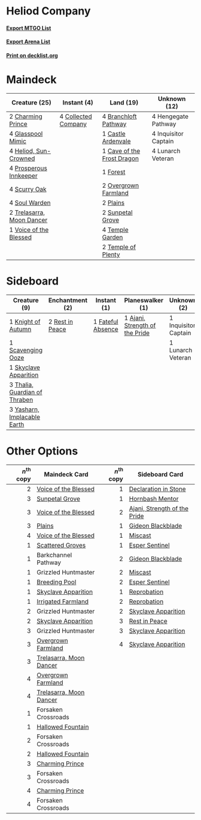 # Heliod Company

#### [Export MTGO List](../collection/Heliod%20Company/Heliod%20Company.txt)
#### [Export Arena List](../collection/Heliod%20Company/Heliod%20Company_arena.txt)
#### [Print on decklist.org](http://decklist.org/?deckmain=4%09Branchloft%20Pathway%0A1%09Castle%20Ardenvale%0A1%09Cave%20of%20the%20Frost%20Dragon%0A2%09Charming%20Prince%0A4%09Collected%20Company%0A1%09Forest%0A4%09Glasspool%20Mimic%0A4%09Heliod,%20Sun-Crowned%0A4%09Hengegate%20Pathway%0A4%09Inquisitor%20Captain%0A4%09Lunarch%20Veteran%0A2%09Overgrown%20Farmland%0A2%09Plains%0A4%09Prosperous%20Innkeeper%0A4%09Scurry%20Oak%0A4%09Soul%20Warden%0A2%09Sunpetal%20Grove%0A4%09Temple%20Garden%0A2%09Temple%20of%20Plenty%0A2%09Trelasarra,%20Moon%20Dancer%0A1%09Voice%20of%20the%20Blessed&deckside=1%09Ajani,%20Strength%20of%20the%20Pride%0A1%09Fateful%20Absence%0A1%09Inquisitor%20Captain%0A1%09Knight%20of%20Autumn%0A1%09Lunarch%20Veteran%0A2%09Rest%20in%20Peace%0A1%09Scavenging%20Ooze%0A1%09Skyclave%20Apparition%0A3%09Thalia,%20Guardian%20of%20Thraben%0A3%09Yasharn,%20Implacable%20Earth)
# Maindeck

|                                           Creature (25)                                            |                                         Instant (4)                                          |                                              Land (19)                                              |    Unknown (12)    |
|----------------------------------------------------------------------------------------------------|----------------------------------------------------------------------------------------------|-----------------------------------------------------------------------------------------------------|--------------------|
|2 [Charming Prince](http://gatherer.wizards.com/Pages/Card/Details.aspx?multiverseid=472970)        |4 [Collected Company](http://gatherer.wizards.com/Pages/Card/Details.aspx?multiverseid=394519)|4 [Branchloft Pathway](http://gatherer.wizards.com/Pages/Card/Details.aspx?multiverseid=491909)      |4 Hengegate Pathway |
|4 [Glasspool Mimic](http://gatherer.wizards.com/Pages/Card/Details.aspx?multiverseid=491688)        |                                                                                              |1 [Castle Ardenvale](http://gatherer.wizards.com/Pages/Card/Details.aspx?multiverseid=473200)        |4 Inquisitor Captain|
|4 [Heliod, Sun-Crowned](http://gatherer.wizards.com/Pages/Card/Details.aspx?multiverseid=476269)    |                                                                                              |1 [Cave of the Frost Dragon](http://gatherer.wizards.com/Pages/Card/Details.aspx?multiverseid=527540)|4 Lunarch Veteran   |
|4 [Prosperous Innkeeper](http://gatherer.wizards.com/Pages/Card/Details.aspx?multiverseid=527487)   |                                                                                              |1 [Forest](http://gatherer.wizards.com/Pages/Card/Details.aspx?multiverseid=439860)                  |                    |
|4 [Scurry Oak](http://gatherer.wizards.com/Pages/Card/Details.aspx?multiverseid=522248)             |                                                                                              |2 [Overgrown Farmland](http://gatherer.wizards.com/Pages/Card/Details.aspx?multiverseid=535064)      |                    |
|4 [Soul Warden](http://gatherer.wizards.com/Pages/Card/Details.aspx?multiverseid=129740)            |                                                                                              |2 [Plains](http://gatherer.wizards.com/Pages/Card/Details.aspx?multiverseid=439856)                  |                    |
|2 [Trelasarra, Moon Dancer](http://gatherer.wizards.com/Pages/Card/Details.aspx?multiverseid=527523)|                                                                                              |2 [Sunpetal Grove](http://gatherer.wizards.com/Pages/Card/Details.aspx?multiverseid=420946)          |                    |
|1 [Voice of the Blessed](http://gatherer.wizards.com/Pages/Card/Details.aspx?multiverseid=540879)   |                                                                                              |4 [Temple Garden](http://gatherer.wizards.com/Pages/Card/Details.aspx?multiverseid=405112)           |                    |
|                                                                                                    |                                                                                              |2 [Temple of Plenty](http://gatherer.wizards.com/Pages/Card/Details.aspx?multiverseid=378537)        |                    |


# Sideboard

|                                              Creature (9)                                              |                                     Enchantment (2)                                      |                                        Instant (1)                                         |                                            Planeswalker (1)                                             |    Unknown (2)     |
|--------------------------------------------------------------------------------------------------------|------------------------------------------------------------------------------------------|--------------------------------------------------------------------------------------------|---------------------------------------------------------------------------------------------------------|--------------------|
|1 [Knight of Autumn](http://gatherer.wizards.com/Pages/Card/Details.aspx?multiverseid=452933)           |2 [Rest in Peace](http://gatherer.wizards.com/Pages/Card/Details.aspx?multiverseid=442021)|1 [Fateful Absence](http://gatherer.wizards.com/Pages/Card/Details.aspx?multiverseid=534774)|1 [Ajani, Strength of the Pride](http://gatherer.wizards.com/Pages/Card/Details.aspx?multiverseid=466756)|1 Inquisitor Captain|
|1 [Scavenging Ooze](http://gatherer.wizards.com/Pages/Card/Details.aspx?multiverseid=420783)            |                                                                                          |                                                                                            |                                                                                                         |1 Lunarch Veteran   |
|1 [Skyclave Apparition](http://gatherer.wizards.com/Pages/Card/Details.aspx?multiverseid=495603)        |                                                                                          |                                                                                            |                                                                                                         |                    |
|3 [Thalia, Guardian of Thraben](http://gatherer.wizards.com/Pages/Card/Details.aspx?multiverseid=442025)|                                                                                          |                                                                                            |                                                                                                         |                    |
|3 [Yasharn, Implacable Earth](http://gatherer.wizards.com/Pages/Card/Details.aspx?multiverseid=491891)  |                                                                                          |                                                                                            |                                                                                                         |                    |


# Other Options

|*n*<sup>th</sup> copy|                                          Maindeck Card                                           |*n*<sup>th</sup> copy|                                            Sideboard Card                                             |
|--------------------:|--------------------------------------------------------------------------------------------------|--------------------:|-------------------------------------------------------------------------------------------------------|
|                    2|[Voice of the Blessed](http://gatherer.wizards.com/Pages/Card/Details.aspx?multiverseid=540879)   |                    1|[Declaration in Stone](http://gatherer.wizards.com/Pages/Card/Details.aspx?multiverseid=409750)        |
|                    3|[Sunpetal Grove](http://gatherer.wizards.com/Pages/Card/Details.aspx?multiverseid=420946)         |                    1|[Hornbash Mentor](http://gatherer.wizards.com/Pages/Card/Details.aspx?multiverseid=479679)             |
|                    3|[Voice of the Blessed](http://gatherer.wizards.com/Pages/Card/Details.aspx?multiverseid=540879)   |                    2|[Ajani, Strength of the Pride](http://gatherer.wizards.com/Pages/Card/Details.aspx?multiverseid=466756)|
|                    3|[Plains](http://gatherer.wizards.com/Pages/Card/Details.aspx?multiverseid=439856)                 |                    1|[Gideon Blackblade](http://gatherer.wizards.com/Pages/Card/Details.aspx?multiverseid=463943)           |
|                    4|[Voice of the Blessed](http://gatherer.wizards.com/Pages/Card/Details.aspx?multiverseid=540879)   |                    1|[Miscast](http://gatherer.wizards.com/Pages/Card/Details.aspx?multiverseid=485380)                     |
|                    1|[Scattered Groves](http://gatherer.wizards.com/Pages/Card/Details.aspx?multiverseid=426949)       |                    1|[Esper Sentinel](http://gatherer.wizards.com/Pages/Card/Details.aspx?multiverseid=522088)              |
|                    1|Barkchannel Pathway                                                                               |                    2|[Gideon Blackblade](http://gatherer.wizards.com/Pages/Card/Details.aspx?multiverseid=463943)           |
|                    1|Grizzled Huntmaster                                                                               |                    2|[Miscast](http://gatherer.wizards.com/Pages/Card/Details.aspx?multiverseid=485380)                     |
|                    1|[Breeding Pool](http://gatherer.wizards.com/Pages/Card/Details.aspx?multiverseid=97088)           |                    2|[Esper Sentinel](http://gatherer.wizards.com/Pages/Card/Details.aspx?multiverseid=522088)              |
|                    1|[Skyclave Apparition](http://gatherer.wizards.com/Pages/Card/Details.aspx?multiverseid=495603)    |                    1|[Reprobation](http://gatherer.wizards.com/Pages/Card/Details.aspx?multiverseid=463972)                 |
|                    1|[Irrigated Farmland](http://gatherer.wizards.com/Pages/Card/Details.aspx?multiverseid=426947)     |                    2|[Reprobation](http://gatherer.wizards.com/Pages/Card/Details.aspx?multiverseid=463972)                 |
|                    2|Grizzled Huntmaster                                                                               |                    2|[Skyclave Apparition](http://gatherer.wizards.com/Pages/Card/Details.aspx?multiverseid=495603)         |
|                    2|[Skyclave Apparition](http://gatherer.wizards.com/Pages/Card/Details.aspx?multiverseid=495603)    |                    3|[Rest in Peace](http://gatherer.wizards.com/Pages/Card/Details.aspx?multiverseid=442021)               |
|                    3|Grizzled Huntmaster                                                                               |                    3|[Skyclave Apparition](http://gatherer.wizards.com/Pages/Card/Details.aspx?multiverseid=495603)         |
|                    3|[Overgrown Farmland](http://gatherer.wizards.com/Pages/Card/Details.aspx?multiverseid=535064)     |                    4|[Skyclave Apparition](http://gatherer.wizards.com/Pages/Card/Details.aspx?multiverseid=495603)         |
|                    3|[Trelasarra, Moon Dancer](http://gatherer.wizards.com/Pages/Card/Details.aspx?multiverseid=527523)|                     |                                                                                                       |
|                    4|[Overgrown Farmland](http://gatherer.wizards.com/Pages/Card/Details.aspx?multiverseid=535064)     |                     |                                                                                                       |
|                    4|[Trelasarra, Moon Dancer](http://gatherer.wizards.com/Pages/Card/Details.aspx?multiverseid=527523)|                     |                                                                                                       |
|                    1|Forsaken Crossroads                                                                               |                     |                                                                                                       |
|                    1|[Hallowed Fountain](http://gatherer.wizards.com/Pages/Card/Details.aspx?multiverseid=97071)       |                     |                                                                                                       |
|                    2|Forsaken Crossroads                                                                               |                     |                                                                                                       |
|                    2|[Hallowed Fountain](http://gatherer.wizards.com/Pages/Card/Details.aspx?multiverseid=97071)       |                     |                                                                                                       |
|                    3|[Charming Prince](http://gatherer.wizards.com/Pages/Card/Details.aspx?multiverseid=472970)        |                     |                                                                                                       |
|                    3|Forsaken Crossroads                                                                               |                     |                                                                                                       |
|                    4|[Charming Prince](http://gatherer.wizards.com/Pages/Card/Details.aspx?multiverseid=472970)        |                     |                                                                                                       |
|                    4|Forsaken Crossroads                                                                               |                     |                                                                                                       |

